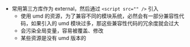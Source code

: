 - 常用第三方库作为 external，然后通过 `<script src="" />` 引入
  - 使用 umd 的资源，为了兼容不同的模块系统，必然会有一部分兼容性代码，如果引入的 umd 模块过多，那这些兼容性代码的冗余度就会过大
  - 会污染全局变量，容易被覆盖、修改
  - 某些资源是没有 umd 版本的
